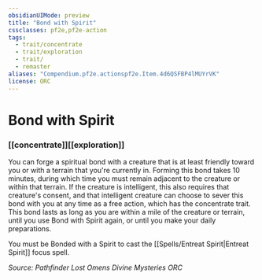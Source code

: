 ```yaml
---
obsidianUIMode: preview
title: "Bond with Spirit"
cssclasses: pf2e,pf2e-action
tags:
  - trait/concentrate
  - trait/exploration
  - trait/
  - remaster
aliases: "Compendium.pf2e.actionspf2e.Item.4d6QSFBP4lMUYrVK"
license: ORC
---
```

# Bond with Spirit

### [[concentrate]][[exploration]]






You can forge a spiritual bond with a creature that is at least friendly toward you or with a terrain that you're currently in. Forming this bond takes 10 minutes, during which time you must remain adjacent to the creature or within that terrain. If the creature is intelligent, this also requires that creature's consent, and that intelligent creature can choose to sever this bond with you at any time as a free action, which has the concentrate trait. This bond lasts as long as you are within a mile of the creature or terrain, until you use Bond with Spirit again, or until you make your daily preparations.

You must be Bonded with a Spirit to cast the [[Spells/Entreat Spirit|Entreat Spirit]] focus spell.

*Source: Pathfinder Lost Omens Divine Mysteries*
*ORC*